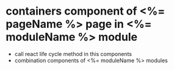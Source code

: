 # containers component of <%= pageName %> page in <%= moduleName %> module 

- call react life cycle method in this components
- combination components of <%= moduleName %> modules
